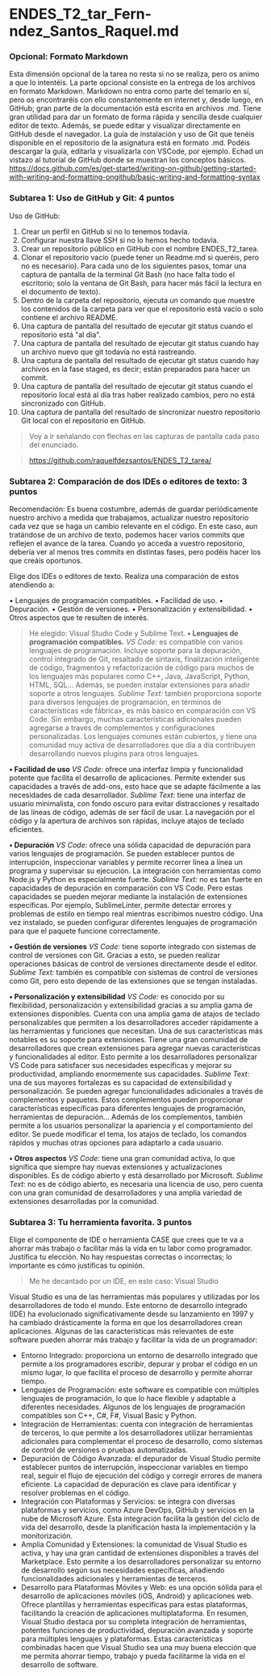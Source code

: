 # ENDES_T2_tar_Fern-ndez_Santos_Raquel.md

### Opcional: Formato Markdown
Esta dimensión opcional de la tarea no resta si no se realiza, pero os animo a que lo intentéis. La parte opcional consiste en la entrega de los archivos en formato Markdown. Markdown no entra como parte del temario en sí, pero os encontraréis con ello constantemente en internet y, desde luego, en GitHub; gran parte de la documentación está escrita en archivos .md. Tiene gran utilidad para dar un formato de forma rápida y sencilla desde cualquier editor de texto. Además, se puede editar y visualizar directamente en GitHub desde el navegador. La guía de instalación y uso de Git que tenéis disponible en el repositorio de la asignatura está en formato .md. Podéis descargar la guía, editarla y visualizarla con VSCode, por ejemplo.
Echad un vistazo al tutorial de GitHub donde se muestran los conceptos básicos.
https://docs.github.com/es/get-started/writing-on-github/getting-started-with-writing-and-formatting-ongithub/basic-writing-and-formatting-syntax

### Subtarea 1: Uso de GitHub y Git: 4 puntos
Uso de GitHub:
1.	Crear un perfil en GitHub si no lo tenemos todavía.
2.	Configurar nuestra llave SSH si no lo hemos hecho todavía.
3.	Crear un repositorio público en GitHub con el nombre ENDES_T2_tarea.
4.	Clonar el repositorio vacío (puede tener un Readme.md si queréis, pero no es necesario).
Para cada uno de los siguientes pasos, tomar una captura de pantalla de la terminal Git Bash (no hace falta todo el escritorio; solo la ventana de Git Bash, para hacer más fácil la lectura en el documento de texto).
5.	Dentro de la carpeta del repositorio, ejecuta un comando que muestre los contenidos de la carpeta para ver que el repositorio está vacío o solo contiene el archivo README.
6.	Una captura de pantalla del resultado de ejecutar git status cuando el repositorio está "al día".
7.	Una captura de pantalla del resultado de ejecutar git status cuando hay un archivo nuevo que git todavía no está rastreando.
8.	Una captura de pantalla del resultado de ejecutar git status cuando hay archivos en la fase staged, es decir; están preparados para hacer un commit.
9.	Una captura de pantalla del resultado de ejecutar git status cuando el repositorio local está al día tras haber realizado cambios, pero no está sincronizado con GitHub.
10.	Una captura de pantalla del resultado de sincronizar nuestro repositorio Git local con el repositorio en GitHub.

> Voy a ir señalando con flechas en las capturas de pantalla cada paso del enunciado.
 

 

 
 

> https://github.com/raquelfdezsantos/ENDES_T2_tarea/



### Subtarea 2: Comparación de dos IDEs o editores de texto: 3 puntos
Recomendación: Es buena costumbre, además de guardar periódicamente nuestro archivo a medida que trabajamos, actualizar nuestro repositorio cada vez que se haga un cambio relevante en el código. En este caso, aun tratándose de un archivo de texto, podemos hacer varios commits que reflejen el avance de la tarea.
Cuando yo acceda a vuestro repositorio, debería ver al menos tres commits en distintas fases, pero podéis hacer los que creáis oportunos.

Elige dos IDEs o editores de texto. Realiza una comparación de estos atendiendo a:

•	Lenguajes de programación compatibles.
•	Facilidad de uso.
•	Depuración.
•	Gestión de versiones.
•	Personalización y extensibilidad.
•	Otros aspectos que te resulten de interés.

> He elegido: Visual Studio Code y Sublime Text.
**•	Lenguajes de programación compatibles.**
_VS Code:_ es compatible con varios lenguajes de programación. Incluye soporte para la depuración, control integrado de Git, resaltado de sintaxis, finalización inteligente de código, fragmentos y refactorización de código para muchos de los lenguajes más populares como C++, Java, JavaScript, Python, HTML, SQL... Además, se pueden instalar extensiones para añadir soporte a otros lenguajes.
_Sublime Text:_ también proporciona soporte para diversos lenguajes de programación, en términos de características «de fábrica», es más básico en comparación con VS Code. Sin embargo, muchas características adicionales pueden agregarse a través de complementos y configuraciones personalizadas. Los lenguajes comunes están cubiertos, y tiene una comunidad muy activa de desarrolladores que día a día contribuyen desarrollando nuevos plugins para otros lenguajes.

**•	Facilidad de uso**
_VS Code:_ ofrece una interfaz limpia y funcionalidad potente que facilita el desarrollo de aplicaciones. Permite extender sus capacidades a través de add-ons, esto hace que se adapte fácilmente a las necesidades de cada desarrollador. 
_Sublime Text:_ tiene una interfaz de usuario minimalista, con fondo oscuro para evitar distracciones y resaltado de las líneas de código, además de ser fácil de usar. La navegación por el código y la apertura de archivos son rápidas, incluye atajos de teclado eficientes. 

**•	Depuración**
_VS Code:_ ofrece una sólida capacidad de depuración para varios lenguajes de programación. Se pueden establecer puntos de interrupción, inspeccionar variables y permite recorrer línea a línea un programa y supervisar su ejecución. La integración con herramientas como Node.js y Python es especialmente fuerte.
_Sublime Text:_ no es tan fuerte en capacidades de depuración en comparación con VS Code. Pero estas capacidades se pueden mejorar mediante la instalación de extensiones específicas. Por ejemplo, SublimeLinter, permite detectar errores y problemas de estilo en tiempo real mientras escribimos nuestro código. Una vez instalado, se pueden configurar diferentes lenguajes de programación para que el paquete funcione correctamente.

**•	Gestión de versiones**
_VS Code:_ tiene soporte integrado con sistemas de control de versiones con Git. Gracias a esto, se pueden realizar operaciones básicas de control de versiones directamente desde el editor.
_Sublime Text:_ también es compatible con sistemas de control de versiones como Git, pero esto depende de las extensiones que se tengan instaladas.

**•	Personalización y extensibilidad**
_VS Code:_ es conocido por su flexibilidad, personalización y extensibilidad gracias a su amplia gama de extensiones disponibles. Cuenta con una amplia gama de atajos de teclado personalizables que permiten a los desarrolladores acceder rápidamente a las herramientas y funciones que necesitan. 
Una de sus características más notables es su soporte para extensiones. Tiene una gran comunidad de desarrolladores que crean extensiones para agregar nuevas características y funcionalidades al editor. Esto permite a los desarrolladores personalizar VS Code para satisfacer sus necesidades específicas y mejorar su productividad, ampliando enormemente sus capacidades.
_Sublime Text:_ una de sus mayores fortalezas es su capacidad de extensibilidad y personalización. Se pueden agregar funcionalidades adicionales a través de complementos y paquetes. Estos complementos pueden proporcionar características específicas para diferentes lenguajes de programación, herramientas de depuración...
Además de los complementos, también permite a los usuarios personalizar la apariencia y el comportamiento del editor. Se puede modificar el tema, los atajos de teclado, los comandos rápidos y muchas otras opciones para adaptarlo a cada usuario.

**•	Otros aspectos**
_VS Code:_ tiene una gran comunidad activa, lo que significa que siempre hay nuevas extensiones y actualizaciones disponibles. Es de código abierto y está desarrollado por Microsoft.
_Sublime Text:_ no es de código abierto, es necesaria una licencia de uso, pero cuenta con una gran comunidad de desarrolladores y una amplia variedad de extensiones desarrolladas por la comunidad.



### Subtarea 3: Tu herramienta favorita. 3 puntos
Elige el componente de IDE o herramienta CASE que crees que te va a ahorrar más trabajo o facilitar más la vida en tu labor como programador. Justifica tu elección. No hay respuestas correctas o incorrectas; lo importante es cómo justificas tu opinión.

> Me he decantado por un IDE, en este caso: Visual Studio

Visual Studio es una de las herramientas más populares y utilizadas por los desarrolladores de todo el mundo. Este entorno de desarrollo integrado (IDE) ha evolucionado significativamente desde su lanzamiento en 1997 y ha cambiado drásticamente la forma en que los desarrolladores crean aplicaciones.
Algunas de las características más relevantes de este software pueden ahorrar más trabajo y facilitar la vida de un programador:
-	Entorno Integrado: proporciona un entorno de desarrollo integrado que permite a los programadores escribir, depurar y probar el código en un mismo lugar, lo que facilita el proceso de desarrollo y permite ahorrar tiempo.
-	Lenguajes de Programación: este software es compatible con múltiples lenguajes de programación, lo que lo hace flexible y adaptable a diferentes necesidades. Algunos de los lenguajes de programación compatibles son C++, C#, F#, Visual Basic y Python.
-	Integración de Herramientas: cuenta con integración de herramientas de terceros, lo que permite a los desarrolladores utilizar herramientas adicionales para complementar el proceso de desarrollo, como sistemas de control de versiones o pruebas automatizadas.
-	Depuración de Código Avanzada: el depurador de Visual Studio permite establecer puntos de interrupción, inspeccionar variables en tiempo real, seguir el flujo de ejecución del código y corregir errores de manera eficiente. La capacidad de depuración es clave para identificar y resolver problemas en el código.
-	Integración con Plataformas y Servicios: se integra con diversas plataformas y servicios, como Azure DevOps, GitHub y servicios en la nube de Microsoft Azure. Esta integración facilita la gestión del ciclo de vida del desarrollo, desde la planificación hasta la implementación y la monitorización.
-	Amplia Comunidad y Extensiones: la comunidad de Visual Studio es activa, y hay una gran cantidad de extensiones disponibles a través del Marketplace. Esto permite a los desarrolladores personalizar su entorno de desarrollo según sus necesidades específicas, añadiendo funcionalidades adicionales y herramientas de terceros.
-	Desarrollo para Plataformas Móviles y Web: es una opción sólida para el desarrollo de aplicaciones móviles (iOS, Android) y aplicaciones web. Ofrece plantillas y herramientas específicas para estas plataformas, facilitando la creación de aplicaciones multiplataforma.
En resumen, Visual Studio destaca por su completa integración de herramientas, potentes funciones de productividad, depuración avanzada y soporte para múltiples lenguajes y plataformas. 
Estas características combinadas hacen que Visual Studio sea una muy buena elección que me permita ahorrar tiempo, trabajo y pueda facilitarme la vida en el desarrollo de software.
